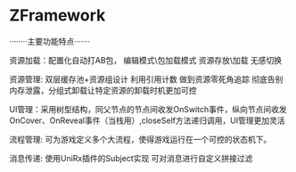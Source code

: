 ﻿# ZFramework

········主要功能特点·······

资源加载：配置化自动打AB包，
编辑模式\包加载模式 资源存放\加载 无感切换

资源管理: 双层缓存池+资源组设计 利用引用计数 做到资源零死角追踪 彻底告别内存泄露，分组式卸载让特定资源的卸载时机更加可控

UI管理：采用树型结构，同父节点的节点间收发OnSwitch事件，纵向节点间收发OnCover、OnReveal事件（当栈用）,closeSelf方法递归调用，UI管理更加灵活

流程管理: 可为游戏定义多个大流程，使得游戏运行在一个可控的状态机下。

消息传递: 使用UniRx插件的Subject<T>实现 可对消息进行自定义拼接过滤
